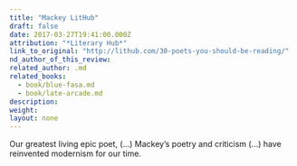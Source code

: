 ```yaml
---
title: "Mackey LitHub"
draft: false
date: 2017-03-27T19:41:00.000Z
attribution: "*Literary Hub*"
link_to_original: "http://lithub.com/30-poets-you-should-be-reading/"
nd_author_of_this_review:
related_author: .md
related_books:
  - book/blue-fasa.md
  - book/late-arcade.md
description:
weight:
layout: none
---
```

Our greatest living epic poet, (...) Mackey’s poetry and criticism (...) have reinvented modernism for our time.

